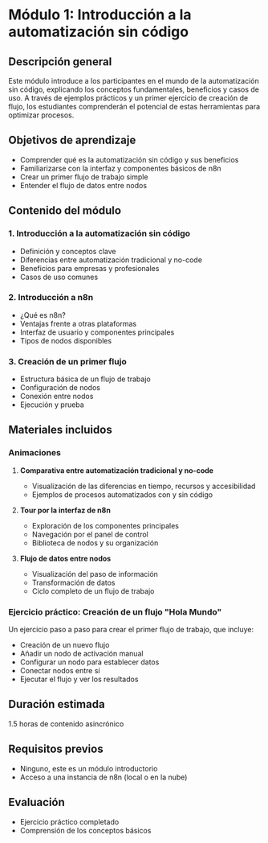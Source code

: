 # Módulo 1: Introducción a la automatización sin código

## Descripción general
Este módulo introduce a los participantes en el mundo de la automatización sin código, explicando los conceptos fundamentales, beneficios y casos de uso. A través de ejemplos prácticos y un primer ejercicio de creación de flujo, los estudiantes comprenderán el potencial de estas herramientas para optimizar procesos.

## Objetivos de aprendizaje
- Comprender qué es la automatización sin código y sus beneficios
- Familiarizarse con la interfaz y componentes básicos de n8n
- Crear un primer flujo de trabajo simple
- Entender el flujo de datos entre nodos

## Contenido del módulo

### 1. Introducción a la automatización sin código
- Definición y conceptos clave
- Diferencias entre automatización tradicional y no-code
- Beneficios para empresas y profesionales
- Casos de uso comunes

### 2. Introducción a n8n
- ¿Qué es n8n?
- Ventajas frente a otras plataformas
- Interfaz de usuario y componentes principales
- Tipos de nodos disponibles

### 3. Creación de un primer flujo
- Estructura básica de un flujo de trabajo
- Configuración de nodos
- Conexión entre nodos
- Ejecución y prueba

## Materiales incluidos

### Animaciones
1. **Comparativa entre automatización tradicional y no-code**
   - Visualización de las diferencias en tiempo, recursos y accesibilidad
   - Ejemplos de procesos automatizados con y sin código

2. **Tour por la interfaz de n8n**
   - Exploración de los componentes principales
   - Navegación por el panel de control
   - Biblioteca de nodos y su organización

3. **Flujo de datos entre nodos**
   - Visualización del paso de información
   - Transformación de datos
   - Ciclo completo de un flujo de trabajo

### Ejercicio práctico: Creación de un flujo "Hola Mundo"
Un ejercicio paso a paso para crear el primer flujo de trabajo, que incluye:
- Creación de un nuevo flujo
- Añadir un nodo de activación manual
- Configurar un nodo para establecer datos
- Conectar nodos entre sí
- Ejecutar el flujo y ver los resultados

## Duración estimada
1.5 horas de contenido asincrónico

## Requisitos previos
- Ninguno, este es un módulo introductorio
- Acceso a una instancia de n8n (local o en la nube)

## Evaluación
- Ejercicio práctico completado
- Comprensión de los conceptos básicos
